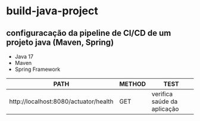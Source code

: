 # build-java-project
## configuracação da pipeline de CI/CD de um projeto java (Maven, Spring)

- Java 17
- Maven
- Spring Framework

| PATH                                  | METHOD | TEST                        |
|---------------------------------------|--------|-----------------------------|
| http://localhost:8080/actuator/health | GET    | verifica saúde da aplicação |


